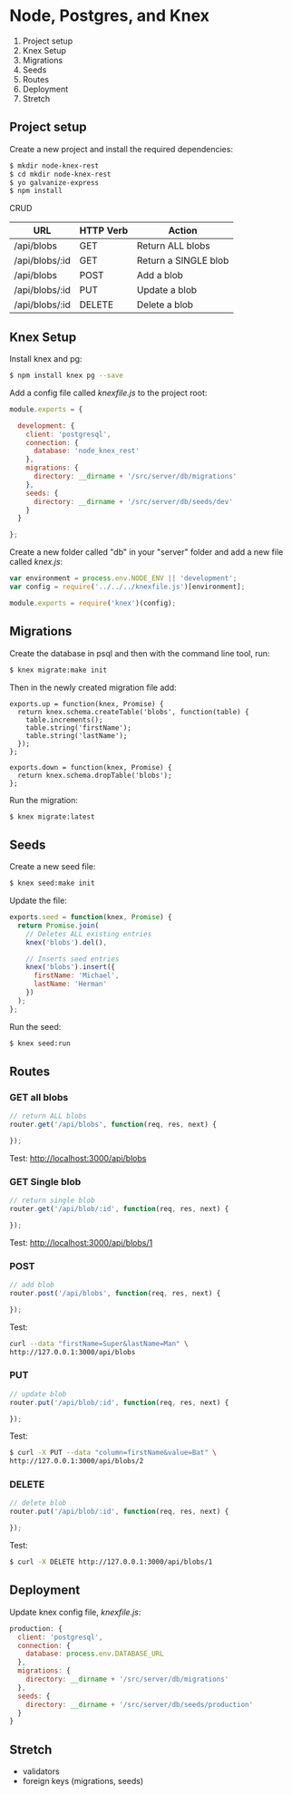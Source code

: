 # Node, Postgres, and Knex

1. Project setup
1. Knex Setup
1. Migrations
1. Seeds
1. Routes
1. Deployment
1. Stretch

## Project setup

Create a new project and install the required dependencies:

  ```sh
  $ mkdir node-knex-rest
  $ cd mkdir node-knex-rest
  $ yo galvanize-express
  $ npm install
  ```

CRUD

|        URL     | HTTP Verb |         Action       |
|----------------|-----------|----------------------|
| /api/blobs     | GET       | Return ALL blobs     |
| /api/blobs/:id | GET       | Return a SINGLE blob |
| /api/blobs     | POST      | Add a blob           |
| /api/blobs/:id | PUT       | Update a blob        |
| /api/blobs/:id | DELETE    | Delete a blob        |

## Knex Setup

Install knex and pg:

  ```sh
  $ npm install knex pg --save
  ```

Add a config file called *knexfile.js* to the project root:

```javascript
module.exports = {

  development: {
    client: 'postgresql',
    connection: {
      database: 'node_knex_rest'
    },
    migrations: {
      directory: __dirname + '/src/server/db/migrations'
    },
    seeds: {
      directory: __dirname + '/src/server/db/seeds/dev'
    }
  }

};
```

Create a new folder called "db" in your "server" folder and add a new file called *knex.js*:

```javascript
var environment = process.env.NODE_ENV || 'development';
var config = require('../../../knexfile.js')[environment];

module.exports = require('knex')(config);
```

## Migrations

Create the database in psql and then with the command line tool, run:

```sh
$ knex migrate:make init
```

Then in the newly created migration file add:

```
exports.up = function(knex, Promise) {
  return knex.schema.createTable('blobs', function(table) {
    table.increments();
    table.string('firstName');
    table.string('lastName');
  });
};

exports.down = function(knex, Promise) {
  return knex.schema.dropTable('blobs');
};
```

Run the migration:

```sh
$ knex migrate:latest
```

## Seeds

Create a new seed file:

```sh
$ knex seed:make init
```

Update the file:

```javascript
exports.seed = function(knex, Promise) {
  return Promise.join(
    // Deletes ALL existing entries
    knex('blobs').del(),

    // Inserts seed entries
    knex('blobs').insert({
      firstName: 'Michael',
      lastName: 'Herman'
    })
  );
};
```

Run the seed:

```sh
$ knex seed:run
```



## Routes

### GET all blobs

```javascript
// return ALL blobs
router.get('/api/blobs', function(req, res, next) {

});
```

Test: [http://localhost:3000/api/blobs](http://localhost:3000/api/blobs)

### GET Single blob

```javascript
// return single blob
router.get('/api/blob/:id', function(req, res, next) {

});
```

Test: [http://localhost:3000/api/blobs/1](http://localhost:3000/api/blobs/1)

### POST

```javascript
// add blob
router.post('/api/blobs', function(req, res, next) {

});
```

Test:

```sh
curl --data "firstName=Super&lastName=Man" \
http://127.0.0.1:3000/api/blobs
```

### PUT

```javascript
// update blob
router.put('/api/blob/:id', function(req, res, next) {

});
```

Test:

```sh
$ curl -X PUT --data "column=firstName&value=Bat" \
http://127.0.0.1:3000/api/blobs/2
```

### DELETE

```javascript
// delete blob
router.put('/api/blob/:id', function(req, res, next) {

});
```

Test:

```sh
$ curl -X DELETE http://127.0.0.1:3000/api/blobs/1
```

## Deployment

Update knex config file, *knexfile.js*:

```javascript
production: {
  client: 'postgresql',
  connection: {
    database: process.env.DATABASE_URL
  },
  migrations: {
    directory: __dirname + '/src/server/db/migrations'
  },
  seeds: {
    directory: __dirname + '/src/server/db/seeds/production'
  }
}
```

## Stretch

- validators
- foreign keys (migrations, seeds)
